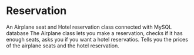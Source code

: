 # Reservation
An Airplane seat and Hotel reservation class connected with MySQL database
The Airplane class lets you make a reservation, checks if it has enough seats, asks you if you want a hotel reservatios.
Tells you the prices of the airplane seats and the hotel reservation.
